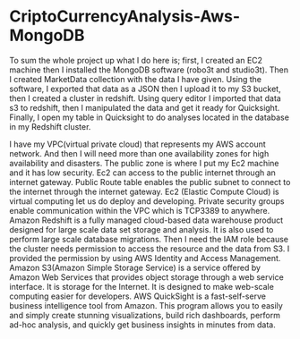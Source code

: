 # CriptoCurrencyAnalysis-Aws-MongoDB

To sum the whole project up what I do here is; first, I created an EC2 machine then I installed the MongoDB software (robo3t and studio3t). Then I created MarketData collection with the data I have given. Using the software, I exported that data as a JSON then I upload it to my S3 bucket, then I created a cluster in redshift. Using query editor I imported that data s3 to redshift, then I manipulated the data and get it ready for Quicksight. Finally, I open my table in Quicksight to do analyses located in the database in my Redshift cluster.

I have my VPC(virtual private cloud) that represents my AWS account network. And then I will need more than one availability zones for high availability and disasters. The public zone is where I put my Ec2 machine and it has low security. Ec2 can access to the public internet through an internet gateway. Public Route table enables the public subnet to connect to the internet through the internet gateway. Ec2 (Elastic Compute Cloud) is virtual computing let us do deploy and developing. Private security groups enable communication within the VPC which is TCP3389 to anywhere. Amazon Redshift is a fully managed cloud-based data warehouse product designed for large scale data set storage and analysis. It is also used to perform large scale database migrations. Then I need the IAM role because the cluster needs permission to access the resource and the data from S3. I provided the permission by using AWS Identity and Access Management. Amazon S3(Amazon Simple Storage Service) is a service offered by Amazon Web Services that provides object storage through a web service interface. It is storage for the Internet. It is designed to make web-scale computing easier for developers. AWS QuickSight is a fast-self-serve business intelligence tool from Amazon. This program allows you to easily and simply create stunning visualizations, build rich dashboards, perform ad-hoc analysis, and quickly get business insights in minutes from data.

